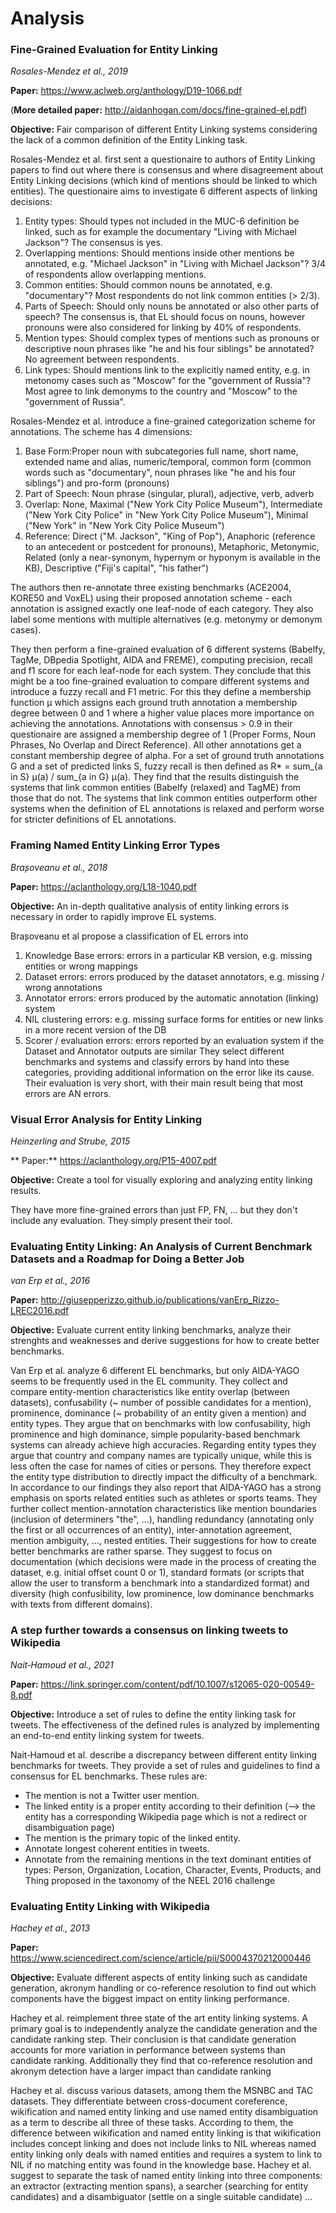 # Analysis

### Fine-Grained Evaluation for Entity Linking
*Rosales-Mendez et al., 2019*

**Paper:** <https://www.aclweb.org/anthology/D19-1066.pdf>

(**More detailed paper:** <http://aidanhogan.com/docs/fine-grained-el.pdf>)

**Objective:**
Fair comparison of different Entity Linking systems considering the lack of a common definition of the Entity Linking task.

Rosales-Mendez et al. first sent a questionaire to authors of Entity Linking papers to find out where there is consensus and where disagreement about Entity Linking decisions (which kind of mentions should be linked to which entities).
The questionaire aims to investigate 6 different aspects of linking decisions:
1) Entity types: Should types not included in the MUC-6 definition be linked, such as for example the documentary "Living with Michael Jackson"? The consensus is yes.
2) Overlapping mentions: Should mentions inside other mentions be annotated, e.g. "Michael Jackson" in "Living with Michael Jackson"? 3/4 of respondents allow overlapping mentions.
3) Common entities: Should common nouns be annotated, e.g. "documentary"? Most respondents do not link common entities (> 2/3).
4) Parts of Speech: Should only nouns be annotated or also other parts of speech? The consensus is, that EL should focus on nouns, however pronouns were also considered for linking by 40% of respondents.
5) Mention types: Should complex types of mentions such as pronouns or descriptive noun phrases like "he and his four siblings" be annotated? No agreement between respondents.
6) Link types: Should mentions link to the explicitly named entity, e.g. in metonomy cases such as "Moscow" for the "government of Russia"? Most agree to link demonyms to the country and "Moscow" to the "government of Russia".

Rosales-Mendez et al. introduce a fine-grained categorization scheme for annotations.
The scheme has 4 dimensions:
1) Base Form:Proper noun with subcategories full name, short name, extended name and alias, numeric/temporal, common form (common words such as "documentary", noun phrases like "he and his four siblings") and pro-form (pronouns)
2) Part of Speech: Noun phrase (singular, plural), adjective, verb, adverb
3) Overlap: None, Maximal ("New York City Police Museum"), Intermediate ("New York City Police" in "New York City Police Museum"), Minimal ("New York" in "New York City Police Museum")
4) Reference: Direct ("M. Jackson", "King of Pop"), Anaphoric (reference to an antecedent or postcedent for pronouns), Metaphoric, Metonymic, Related (only a near-synonym, hypernym or hyponym is available in the KB), Descriptive ("Fiji's capital", "his father")

The authors then re-annotate three existing benchmarks (ACE2004, KORE50 and VoxEL) using their proposed annotation scheme - each annotation is assigned exactly one leaf-node of each category.
They also label some mentions with multiple alternatives (e.g. metonymy or demonym cases).

They then perform a fine-grained evaluation of 6 different systems (Babelfy, TagMe, DBpedia Spotlight, AIDA and FREME), computing precision, recall and f1 score for each leaf-node for each system.
They conclude that this might be a too fine-grained evaluation to compare different systems and introduce a fuzzy recall and F1 metric.
For this they define a membership function µ which assigns each ground truth annotation a membership degree between 0 and 1 where a higher value places more importance on achieving the annotations.
Annotations with consensus > 0.9 in their questionaire are assigned a membership degree of 1 (Proper Forms, Noun Phrases, No Overlap and Direct Reference).
All other annotations get a constant membership degree of alpha.
For a set of ground truth annotations G and a set of predicted links S, fuzzy recall is then defined as R* = sum_{a in S} µ(a) / sum_{a in G} µ(a). 
They find that the results distinguish the systems that link common entities (Babelfy (relaxed) and TagME) from those that do not.
The systems that link common entities outperform other systems when the definition of EL annotations is relaxed and perform worse for stricter definitions of EL annotations.

### Framing Named Entity Linking Error Types
*Bra̧soveanu et al., 2018*

**Paper:** <https://aclanthology.org/L18-1040.pdf>

**Objective:**
An in-depth qualitative analysis of entity linking errors is necessary in order to rapidly improve EL systems.

Bra̧soveanu et al propose a classification of EL errors into
1) Knowledge Base errors: errors in a particular KB version, e.g. missing entities or wrong mappings
2) Dataset errors: errors produced by the dataset annotators, e.g. missing / wrong annotations
3) Annotator errors: errors produced by the automatic annotation (linking) system
4) NIL clustering errors: e.g. missing surface forms for entities or new links in a more recent version of the DB
5) Scorer / evaluation errors: errors reported by an evaluation system if the Dataset and Annotator outputs are similar
They select different benchmarks and systems and classify errors by hand into these categories, providing additional information on the error like its cause.
Their evaluation is very short, with their main result being that most errors are AN errors.

### Visual Error Analysis for Entity Linking
*Heinzerling and Strube, 2015*

** Paper:** <https://aclanthology.org/P15-4007.pdf>

**Objective:**
Create a tool for visually exploring and analyzing entity linking results.

They have more fine-grained errors than just FP, FN, ... but they don't include any evaluation.
They simply present their tool.

### Evaluating Entity Linking: An Analysis of Current Benchmark Datasets and a Roadmap for Doing a Better Job
*van Erp et al., 2016*

**Paper:** <http://giusepperizzo.github.io/publications/vanErp_Rizzo-LREC2016.pdf>

**Objective:**
Evaluate current entity linking benchmarks, analyze their strenghts and weaknesses and derive suggestions for how to create better benchmarks.

Van Erp et al. analyze 6 different EL benchmarks, but only AIDA-YAGO seems to be frequently used in the EL community.
They collect and compare entity-mention characteristics like entity overlap (between datasets), confusability (~ number of possible candidates for a mention), prominence, dominance (~ probability of an entity given a mention) and entity types.
They argue that on benchmarks with low confusability, high prominence and high dominance, simple popularity-based benchmark systems can already achieve high accuracies.
Regarding entity types they argue that country and company names are typically unique, while this is less often the case for names of cities or persons.
They therefore expect the entity type distribution to directly impact the difficulty of a benchmark.
In accordance to our findings they also report that AIDA-YAGO has a strong emphasis on sports related entities such as athletes or sports teams.
They further collect mention-annotation characteristics like mention boundaries (inclusion of determiners "the", ...), handling redundancy (annotating only the first or all occurrences of an entity), inter-annotation agreement, mention ambiguity, ..., nested entities.
Their suggestions for how to create better benchmarks are rather sparse.
They suggest to focus on documentation (which decisions were made in the process of creating the dataset, e.g. initial offset count 0 or 1), standard formats (or scripts that allow the user to transform a benchmark into a standardized format) and diversity (high confusibility, low prominence, low dominance benchmarks with texts from different domains). 


### A step further towards a consensus on linking tweets to Wikipedia
*Nait‑Hamoud et al., 2021*

**Paper:** <https://link.springer.com/content/pdf/10.1007/s12065-020-00549-8.pdf>

**Objective:**
Introduce a set of rules to define the entity linking task for tweets. The effectiveness of the defined rules is analyzed by implementing an end-to-end entity linking system for tweets.

Nait‑Hamoud et al. describe a discrepancy between different entity linking benchmarks for tweets.
They provide a set of rules and guidelines to find a consensus for EL benchmarks.
These rules are:
- The mention is not a Twitter user mention.
- The linked entity is a proper entity according to their definition (--> the entity has a corresponding Wikipedia page which is not a redirect or disambiguation page)
- The mention is the primary topic of the linked entity.
- Annotate longest coherent entities in tweets.
- Annotate from the remaining mentions in the text dominant entities of types: Person, Organization, Location, Character, Events, Products, and Thing proposed in the taxonomy of the NEEL 2016 challenge


### Evaluating Entity Linking with Wikipedia
*Hachey et al., 2013*

**Paper:** <https://www.sciencedirect.com/science/article/pii/S0004370212000446>

**Objective:**
Evaluate different aspects of entity linking such as candidate generation, akronym handling or co-reference resolution to find out which components have the biggest impact on entity linking performance.

Hachey et al. reimplement three state of the art entity linking systems.
A primary goal is to independently analyze the candidate generation and the candidate ranking step.
Their conclusion is that candidate generation accounts for more variation in performance between systems than candidate ranking.
Additionally they find that co-reference resolution and akronym detection have a larger impact than candidate ranking

Hachey et al. discuss various datasets, among them the MSNBC and TAC datasets.
They differentiate between cross-document coreference, wikification and named entity linking and use named entity disambiguation as a term to describe all three of these tasks.
According to them, the difference between wikification and named entity linking is that wikification includes concept linking and does not include links to NIL whereas named entity linking only deals with named entities and requires a system to link to NIL if no matching entity was found in the knowledge base.
Hachey et al. suggest to separate the task of named entity linking into three components: an extractor (extracting mention spans), a searcher (searching for entity candidates) and a disambiguator (settle on a single suitable candidate)
... 
